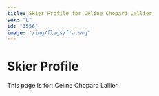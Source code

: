 ```yaml
---
title: Skier Profile for Celine Chopard Lallier
sex: "L"
id: "3556"
image: "/img/flags/fra.svg" 
---
```


# Skier Profile

This page is for: Celine Chopard Lallier.
    